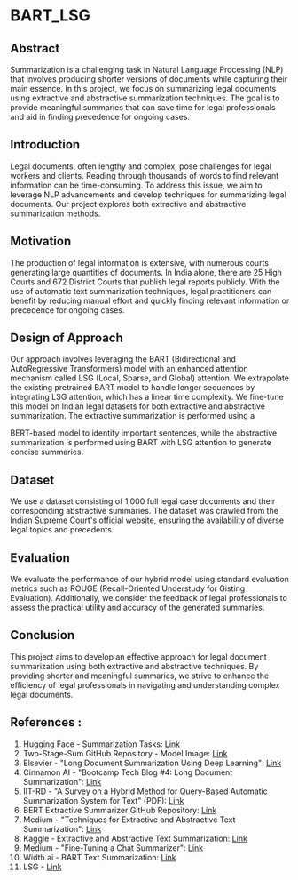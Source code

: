 # BART_LSG

## Abstract
Summarization is a challenging task in Natural Language Processing (NLP) that involves producing shorter versions of documents while capturing their main essence. In this project, we focus on summarizing legal documents using extractive and abstractive summarization techniques. The goal is to provide meaningful summaries that can save time for legal professionals and aid in finding precedence for ongoing cases.

## Introduction
Legal documents, often lengthy and complex, pose challenges for legal workers and clients. Reading through thousands of words to find relevant information can be time-consuming. To address this issue, we aim to leverage NLP advancements and develop techniques for summarizing legal documents. Our project explores both extractive and abstractive summarization methods.

## Motivation
The production of legal information is extensive, with numerous courts generating large quantities of documents. In India alone, there are 25 High Courts and 672 District Courts that publish legal reports publicly. With the use of automatic text summarization techniques, legal practitioners can benefit by reducing manual effort and quickly finding relevant information or precedence for ongoing cases.

## Design of Approach
Our approach involves leveraging the BART (Bidirectional and AutoRegressive Transformers) model with an enhanced attention mechanism called LSG (Local, Sparse, and Global) attention. We extrapolate the existing pretrained BART model to handle longer sequences by integrating LSG attention, which has a linear time complexity. We fine-tune this model on Indian legal datasets for both extractive and abstractive summarization. The extractive summarization is performed using a

 BERT-based model to identify important sentences, while the abstractive summarization is performed using BART with LSG attention to generate concise summaries.

## Dataset
We use a dataset consisting of 1,000 full legal case documents and their corresponding abstractive summaries. The dataset was crawled from the Indian Supreme Court's official website, ensuring the availability of diverse legal topics and precedents.

## Evaluation
We evaluate the performance of our hybrid model using standard evaluation metrics such as ROUGE (Recall-Oriented Understudy for Gisting Evaluation). Additionally, we consider the feedback of legal professionals to assess the practical utility and accuracy of the generated summaries.

## Conclusion
This project aims to develop an effective approach for legal document summarization using both extractive and abstractive techniques. By providing shorter and meaningful summaries, we strive to enhance the efficiency of legal professionals in navigating and understanding complex legal documents.

## References : 
1. Hugging Face - Summarization Tasks: [Link](https://huggingface.co/tasks/summarization)
2. Two-Stage-Sum GitHub Repository - Model Image: [Link](https://github.com/GeekAlexis/two-stage-sum/blob/main/assets/535%20model.png)
3. Elsevier - "Long Document Summarization Using Deep Learning": [Link](https://reader.elsevier.com/reader/sd/pii/S1319157820303712?token=F6B14B0B0C3130C6FC66848D4DFC0F607E5E7EF936E330D858AC963E68A23503652E20EE72B55A371E76275F3DD1originRegion=us-east-1&originCreation=20230324090157)
4. Cinnamon AI - "Bootcamp Tech Blog #4: Long Document Summarization": [Link](https://cinnamonai.medium.com/bootcamp-tech-blog-4-long-document-summarization-6bc25e3add94)
5. IIT-RD - "A Survey on a Hybrid Method for Query-Based Automatic Summarization System for Text" (PDF): [Link](http://www.iit-rd.com/FinalPaper/FinalPaperA%20Survey%20on%20A%20hybrid%20method%20for%20query%20based%20automatic%20summarization%20system%20for%20text150046.pdf)
6. BERT Extractive Summarizer GitHub Repository: [Link](https://github.com/dmmiller612/bert-extractive-summarizer)
7. Medium - "Techniques for Extractive and Abstractive Text Summarization": [Link](https://medium.com/@devilchauhan0/techniques-for-extractive-and-abstractive-text-su)
8. Kaggle - Extractive and Abstractive Text Summarization: [Link](https://www.kaggle.com/code/abhinavkrjha/extractive-and-abstractive-text-summarization)
9. Medium - "Fine-Tuning a Chat Summarizer": [Link](https://medium.com/@ferlatti.aldo/fine-tuning-a-chat-summarizer-c18625bc817d)
10. Width.ai - BART Text Summarization: [Link](https://www.width.ai/post/bart-text-summarization)
11. LSG - [Link](https://github.com/ccdv-ai/convert_checkpoint_to_lsg)

